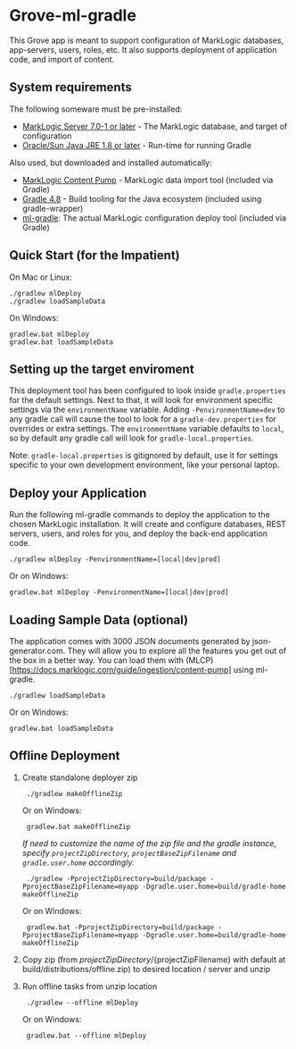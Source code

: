 # Grove-ml-gradle

This Grove app is meant to support configuration of MarkLogic databases, app-servers, users, roles, etc. It also supports deployment of application code, and import of content.

## System requirements

The following someware must be pre-installed:

- [MarkLogic Server 7.0-1 or later](https://developer.marklogic.com/products) - The MarkLogic database, and target of configuration
- [Oracle/Sun Java JRE 1.8 or later](http://www.oracle.com/technetwork/java/javase/downloads/index.html) - Run-time for running Gradle

Also used, but downloaded and installed automatically:

- [MarkLogic Content Pump](https://developer.marklogic.com/products/mlcp) - MarkLogic data import tool (included via Gradle)
- [Gradle 4.8](https://gradle.org/) - Build tooling for the Java ecosystem (included using gradle-wrapper)
- [ml-gradle](https://github.com/marklogic-community/ml-gradle): The actual MarkLogic configuration deploy tool (included via Gradle)

## Quick Start (for the Impatient)

On Mac or Linux:

    ./gradlew mlDeploy
    ./gradlew loadSampleData

On Windows:

    gradlew.bat mlDeploy
    gradlew.bat loadSampleData

## Setting up the target enviroment

This deployment tool has been configured to look inside `gradle.properties` for the default settings. Next to that, it will look for environment specific settings via the `environmentName` variable. Adding `-PenvironmentName=dev` to any gradle call will cause the tool to look for a `gradle-dev.properties` for overrides or extra settings. The `environmentName` variable defaults to `local`, so by default any gradle call will look for `gradle-local.properties`.

Note: `gradle-local.properties` is gitignored by default, use it for settings specific to your own development environment, like your personal laptop.

## Deploy your Application

Run the following ml-gradle commands to deploy the application to the chosen MarkLogic
installation. It will create and configure databases, REST servers, users, and
roles for you, and deploy the back-end application code.

    ./gradlew mlDeploy -PenvironmentName=[local|dev|prod]

Or on Windows:

    gradlew.bat mlDeploy -PenvironmentName=[local|dev|prod]

## Loading Sample Data (optional)

The application comes with 3000 JSON documents generated by json-generator.com. They
will allow you to explore all the features you get out of the box in a better way. You
can load them with (MLCP)[https://docs.marklogic.com/guide/ingestion/content-pump] using
ml-gradle.

    ./gradlew loadSampleData

Or on Windows:

    gradlew.bat loadSampleData

## Offline Deployment

1. Create standalone deployer zip

        ./gradlew makeOfflineZip

    Or on Windows:

        gradlew.bat makeOfflineZip
        
    *If need to customize the name of the zip file and the gradle instance, specify `projectZipDirectory`, `projectBaseZipFilename` and `gradle.user.home` accordingly.*
    
        ./gradlew -PprojectZipDirectory=build/package -PprojectBaseZipFilename=myapp -Dgradle.user.home=build/gradle-home makeOfflineZip
    
    Or on Windows:
    
        gradlew.bat -PprojectZipDirectory=build/package -PprojectBaseZipFilename=myapp -Dgradle.user.home=build/gradle-home makeOfflineZip
    
2. Copy zip (from ${projectZipDirectory}/${projectZipFilename} with default at build/distributions/offline.zip) to desired location / server and unzip

3. Run offline tasks from unzip location

        ./gradlew --offline mlDeploy
    
    Or on Windows:

        gradlew.bat --offline mlDeploy
